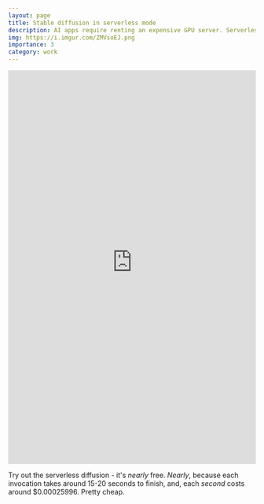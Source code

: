 ```yaml
---
layout: page
title: Stable diffusion in serverless mode
description: AI apps require renting an expensive GPU server. Serverless GPUs can provide a cheap alternative!
img: https://i.imgur.com/ZMVsoEJ.png
importance: 3
category: work
---
```


<iframe width="100%" height="800" src="https://backend-6uu265amkq-uc.a.run.app/serverless_diffusion" title="Play with serverless stable diffusion" frameborder="0" http-equiv="Content-Security-Policy" content="upgrade-insecure-requests" allowfullscreen></iframe>

Try out the serverless diffusion - it's *nearly* free. *Nearly*, because each invocation takes around 15-20 seconds to finish, and, each *second* costs around $0.00025996. Pretty cheap. 